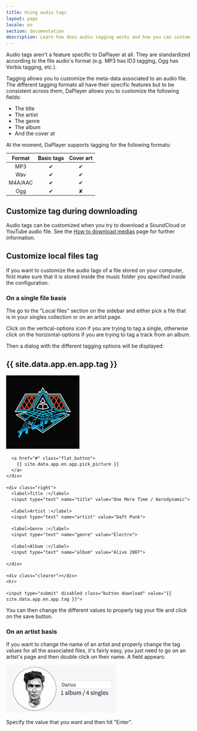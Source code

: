 ```yaml
---
title: Using audio tags
layout: page
locale: en
section: documentation
description: Learn how does audio tagging works and how you can customize tags to have the proper meta-data on any of your device.
---
```


Audio tags aren't a feature specific to DaPlayer at all. They are standardized
according to the file audio's format (e.g. MP3 has ID3 tagging, Ogg has Vorbis
tagging, etc.).

Tagging allows you to customize the meta-data associated to an audio file. The
different tagging formats all have their specific features but to be consistent
across them, DaPlayer allows you to customize the following fields:

* The title
* The artist
* The genre
* The album
* And the cover at

At the moment, DaPlayer supports tagging for the following formats:

| Format | Basic tags | Cover art |
|:------:|:----------:|:---------:|
| MP3    |  &#10004;  |  &#10004; |
| Wav    |  &#10004;  |  &#10004; |
| M4A/AAC|  &#10004;  |  &#10004; |
| Ogg    |  &#10004;  |  &#10008; |

## Customize tag during downloading

Audio tags can be customized when you try to download a SoundCloud or YouTube
audio file. See the [How to download medias](download-medias.html) page for
further information.

## Customize local files tag

If you want to customize the audio tags of a file stored on your computer,
first make sure that it is stored inside the music folder you specified
inside the configuration.

### On a single file basis

The go to the "Local files" section on the sidebar and either pick a file that
is in your singles collection or on an artist page.

Click on the vertical-options icon if you are trying to tag a single, otherwise
click on the horizontal-options if you are trying to tag a track from an album.

Then a dialog with the different tagging options will be displayed:

<div class="local dialog tag">
  <h2>{{ site.data.app.en.app.tag }}</h2>

  <form>
    <div class="left">
      <img src="/documentation/images/alive_cover.jpeg">

      <a href="#" class="flat_button">
        {{ site.data.app.en.app.pick_picture }}
      </a>
    </div>

    <div class="right">
      <label>Title :</label>
      <input type="text" name="title" value="One More Time / Aerodynamic">

      <label>Artist :</label>
      <input type="text" name="artist" value="Daft Punk">

      <label>Genre :</label>
      <input type="text" name="genre" value="Electro">

      <label>Album :</label>
      <input type="text" name="album" value="Alive 2007">

    </div>

    <div class="clearer"></div>
    <hr>

    <input type="submit" disabled class="button download" value="{{ site.data.app.en.app.tag }}">
  </form>
</div>


You can then change the different values to properly tag your file and click
on the save button.

### On an artist basis

If you want to change the name of an artist and properly change the tag
values for all the associated files, it's fairly easy, you just need to
go on an artist's page and then double click on their name. A field appears:

![](/documentation/images/rename.png)

Specify the value that you want and then hit "Enter".
